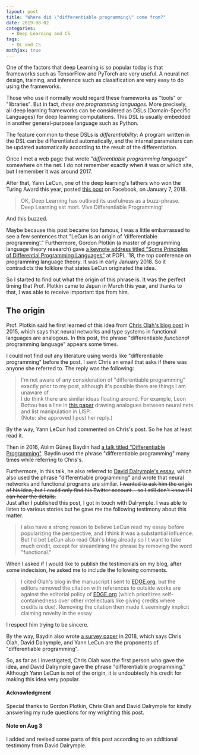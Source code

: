 ```yaml
---
layout: post
title: "Where did \"differentiable programming\" come from?"
date: 2019-08-02
categories:
  - Deep Learning and CS
tags:
  - DL and CS
mathjax: true
---
```

One of the factors that deep Learning is so popular today is that frameworks such as TensorFlow and PyTorch are very useful. A neural net design, training, and inference such as classification are very easy to do using the frameworks.

Those who use it normally would regard these frameworks as "tools" or "libraries". But in fact, _these are programming languages._ More precisely, all deep learning frameworks can be considered as DSLs (Domain-Specific Languages) for deep learning computations. This DSL is usually embedded in another general-purpose language ​​such as Python.

The feature common to these DSLs is *differentiability*: A program written in the DSL can be differentiated automatically, and the internal parameters can be updated automatically according to the result of the differentiation.

Once I met a web page that wrote _"differentiable programming language"_ somewhere on the net. I do not remember exactly when it was or which site, but I remember it was around 2017.

After that, Yann LeCun, one of the deep learning's fathers who won the Turing Award this year, posted [this post](https://www.facebook.com/yann.lecun/posts/10155003011462143) on Facebook, on January 7, 2018.
> OK, Deep Learning has outlived its usefulness as a buzz-phrase.  
> Deep Learning est mort. Vive Differentiable Programming!

And this buzzed.

Maybe because this post became too famous, I was a little embarrassed to see a few sentences that "LeCun is an origin of 'differentiable programming'.” Furthermore, Gordon Plotkin (a master of programming language theory research) gave [a keynote address titled “Some Principles of Differential Programming Languages”](https://popl18.sigplan.org/details/POPL-2018-papers/76/Some-Principles-of-Differential-Programming-Languages) at POPL '18, the top conference on programming language theory. It was in early January 2018. So it contradicts the folklore that states LeCun originated the idea.

So I started to find out what the origin of this phrase is. It was the perfect timing that Prof. Plotkin came to Japan in March this year, and thanks to that, I was able to receive important tips from him.

## The origin

Prof. Plotkin said he first learned of this idea from [Chris Olah's blog post](http://colah.github.io/posts/2015-09-NN-Types-FP/) in 2015, which says that neural networks and type systems in functional languages are analogous.
In this post, the phrase "differentiable *functional* programming language" appears some times.

I could not find out any literature using words like "differentiable programming" before the post.
I sent Chris an email that asks if there was anyone she referred to. The reply was the following:

> I'm not aware of any consideration of "differentiable programming" exactly prior to my post, although it's possible there are things I am unaware of.  
>  I do think there are similar ideas floating around. For example, Leon Bottou has a line in [this paper](https://arxiv.org/pdf/1102.1808v3.pdf) drawing analogues between neural nets and list manipulation in LISP.  
(Note: she approved I post her reply.)

By the way, Yann LeCun had commented on Chris's post. So he has at least read it.

Then in 2016, Atılım Güneş Baydin had [a talk titled "Differentiable Programming"](https://www.cs.nuim.ie/~gunes/files/Baydin-MSR-Slides-20160201.pdf). Baydin used the phrase "differentiable programming" many times while referring to Chris's.

Furthermore, in this talk, he also referred to [David Dalrymple's essay](http://edge.org/response-detail/26794), which also used the phrase "differentiable programming" and wrote that neural networks and functional programs are similar.
~~I wanted to ask him the origin of his idea, but I could only find his Twitter account... so I still don't know if I can hear the details.~~  
Just after I published this post, I got in touch with Dalrymple. I was able to listen to various stories but he gave me the following testimony about this matter.

> I also have a strong reason to believe LeCun read my essay before popularizing the perspective, and I think it was a substantial influence. But I'd bet LeCun also read Olah's blog already so I t want to take much credit, except for streamlining the phrase by removing the word "functional."

When I asked if I would like to publish the testimonials on my blog, after some indecision, he asked me to include the following comments.

> I cited Olah's blog in the manuscript I sent to [EDGE.org](http://EDGE.org), but the editors removed the citation with references to outside works are against the editorial policy of [EDGE.org](http://EDGE.org) (which prioritizes self-containedness over other intellectuals like giving credits where credits is due). Removing the citation then made it seemingly implicit claiming novelty in the essay

I respect him trying to be sincere.

By the way, Baydin also wrote [a survey paper](http://jmlr.org/papers/volume18/17-468/17-468.pdf) in 2018, which says Chris Olah, David Dalrymple, and Yann LeCun are the proponents of "differentiable programming".

So, as far as I investigated, Chris Olah was the first person who gave the idea, and David Dalrymple gave the phrase "differentiable programming." Although Yann LeCun is not of the origin, it is undoubtedly his credit for making this idea very popular.


#### Acknowledgment
Special thanks to Gordon Plotkin, Chris Olah and David Dalrymple for kindly answering my rude questions for my wrighting this post.

#### Note on Aug 3
I added and revised some parts of this post according to an additional testimony from David Dalrymple.